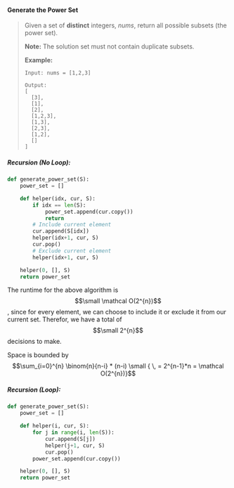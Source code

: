 #### Generate the Power Set

> Given a set of **distinct** integers, _nums_, return all possible subsets \(the power set\).
>
> **Note:** The solution set must not contain duplicate subsets.
>
> **Example:**
>
> ```
> Input: nums = [1,2,3]
>
> Output:
> [
>   [3],
>   [1],
>   [2],
>   [1,2,3],
>   [1,3],
>   [2,3],
>   [1,2],
>   []
> ]
> ```

##### Recursion \(No Loop\):

```py
def generate_power_set(S):
    power_set = []

    def helper(idx, cur, S):
        if idx == len(S):
            power_set.append(cur.copy())
            return
        # Include current element
        cur.append(S[idx])
        helper(idx+1, cur, S)
        cur.pop()
        # Exclude current element
        helper(idx+1, cur, S)

    helper(0, [], S)
    return power_set
```

The runtime for the above algorithm is $$\small \mathcal O(2^{n})$$, since for every element, we can choose to include it or exclude it from our current set. Therefor, we have a total of $$\small 2^{n}$$ decisions to make.

Space is bounded by $$\sum_{i=0}^{n} \binom{n}{n-i} * (n-i) \small { \, = 2^{n-1}*n = \mathcal O(2^{n})}$$

##### Recursion \(Loop\):

```py
def generate_power_set(S):
    power_set = []

    def helper(i, cur, S):
        for j in range(i, len(S)):
            cur.append(S[j])
            helper(j+1, cur, S)
            cur.pop()
        power_set.append(cur.copy())

    helper(0, [], S)
    return power_set
```



